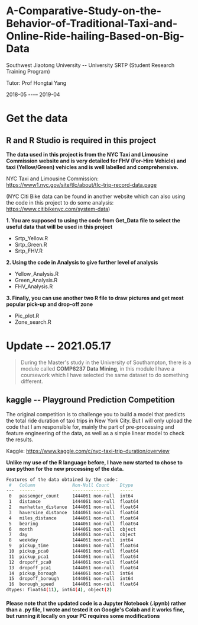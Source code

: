 # A-Comparative-Study-on-the-Behavior-of-Traditional-Taxi-and-Online-Ride-hailing-Based-on-Big-Data
Southwest Jiaotong University -- University SRTP (Student Research Training Program)

Tutor: Prof Hongtai Yang

2018-05 ---– 2019-04

Get the data
===
## R and R Studio is required in this project
**The data used in this project is from the NYC Taxi and Limousine Commission website and is very detailed for FHV (For-Hire Vehicle) and taxi (Yellow/Green) vehicles and is well labelled and comprehensive.**

NYC Taxi and Limousine Commission: [<https://www1.nyc.gov/site/tlc/about/tlc-trip-record-data.page>](https://www1.nyc.gov/site/tlc/about/tlc-trip-record-data.page)

(NYC Citi Bike data can be found in another website which can also using the code in this project to do some analysis: [<https://www.citibikenyc.com/system-data>](https://www.citibikenyc.com/system-data))


**1. You are supposed to using the code from Get_Data file to select the useful data that will be used in this project**
- Srtp_Yellow.R
- Srtp_Green.R
- Srtp_FHV.R

**2. Using the code in Analysis to give further level of analysis**
- Yellow_Analysis.R
- Green_Analysis.R
- FHV_Analysis.R

**3. Finally, you can use another two R file to draw pictures and get most popular pick-up and drop-off zone**
- Pic_plot.R
- Zone_search.R

Update -- 2021.05.17
===
> During the Master's study in the University of Southampton, there is a module called **COMP6237 Data Mining**, in this module I have a coursework which I have selected the same dataset to do something different.

## kaggle -- Playground Prediction Competition
The original competition is to challenge you to build a model that predicts the total ride duration of taxi trips in New York City. But I will only upload the code that I am responsible for, mainly the part of pre-processing and feature engineering of the data, as well as a simple linear model to check the results.

Kaggle: [<https://www.kaggle.com/c/nyc-taxi-trip-duration/overview>](https://www.kaggle.com/c/nyc-taxi-trip-duration/overview)


**Unlike my use of the R language before, I have now started to chose to use python for the new processing of the data.**

```bash
Features of the data obtained by the code：
 #   Column              Non-Null Count    Dtype  
---  ------              --------------    -----  
 0   passenger_count     1444061 non-null  int64
 1   distance            1444061 non-null  float64
 2   manhattan_distance  1444061 non-null  float64
 3   haversine_distance  1444061 non-null  float64
 4   miles_distance      1444061 non-null  float64
 5   bearing             1444061 non-null  float64
 6   month               1444061 non-null  object
 7   day                 1444061 non-null  object
 8   weekday             1444061 non-null  int64
 9   pickup_time         1444061 non-null  float64
 10  pickup_pca0         1444061 non-null  float64
 11  pickup_pca1         1444061 non-null  float64
 12  dropoff_pca0        1444061 non-null  float64 
 13  dropoff_pca1        1444061 non-null  float64
 14  pickup_borough      1444061 non-null  int64
 15  dropoff_borough     1444061 non-null  int64
 16  borough_speed       1444061 non-null  float64
dtypes: float64(11), int64(4), object(2)
```

#### Please note that the updated code is a Jupyter Notebook (.ipynb) rather than a .py file, I wrote and tested it on Google's Colab and it works fine, but running it locally on your PC requires some modifications
